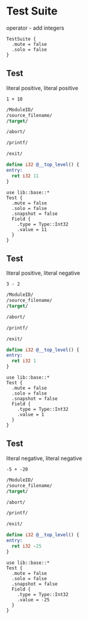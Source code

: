 # Test Suite
operator - add integers
```cent
TestSuite {
  .mute = false
  .solo = false
}
```

## Test
literal positive, literal positive

```akela
1 + 10
```

```llvm
/ModuleID/
/source_filename/
/target/

/abort/

/printf/

/exit/

define i32 @__top_level() {
entry:
  ret i32 11
}
```

```cent
use lib::base::*
Test {
  .mute = false
  .solo = false
  .snapshot = false
  Field {
    .type = Type::Int32
    .value = 11
  }  
}
```

## Test
literal positive, literal negative

```akela
3 - 2
```

```llvm
/ModuleID/
/source_filename/
/target/

/abort/

/printf/

/exit/

define i32 @__top_level() {
entry:
  ret i32 1
}
```

```cent
use lib::base::*
Test {
  .mute = false
  .solo = false
  .snapshot = false
  Field {
    .type = Type::Int32
    .value = 1
  }  
}
```

## Test
literal negative, literal negative

```akela
-5 + -20
```

```llvm
/ModuleID/
/source_filename/
/target/

/abort/

/printf/

/exit/

define i32 @__top_level() {
entry:
  ret i32 -25
}
```

```cent
use lib::base::*
Test {
  .mute = false
  .solo = false
  .snapshot = false
  Field {
    .type = Type::Int32
    .value = -25
  }  
}
```